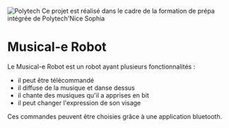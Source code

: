 ![Polytech](http://www.polytechnice.fr/jahia/jsp/jahia/templates/inc/img/polytech_nicesophia.png)
Ce projet est réalisé dans le cadre de la formation de prépa intégrée de Polytech'Nice Sophia

# Musical-e Robot #

Le Musical-e Robot est un robot ayant plusieurs fonctionnalités : 
- il peut être télécommandé
- il diffuse de la musique et danse dessus
- il chante des musiques qu'il a apprises en bit
- il peut changer l'expression de son visage

Ces commandes peuvent être choisies grâce à une application bluetooth.
